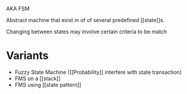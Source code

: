 AKA FSM

Abstract machine that exist in of of several predefined [[state]]s.

Changing between states may involve certain criteria to be match

# Variants

- Fuzzy State Machine ([[Probability]] interfere with state transaction)
- FMS on a [[stack]]
- FMS using [[state pattern]]
